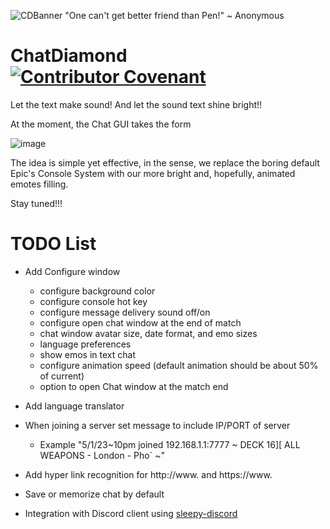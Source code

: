 ![CDBanner](https://user-images.githubusercontent.com/2173654/207157208-aee2c72f-3879-4529-9f4e-b787e3940f9d.png)
"One can't get better friend than Pen!"
                                   ~ Anonymous

# ChatDiamond [![Contributor Covenant](https://img.shields.io/badge/Contributor%20Covenant-2.1-4baaaa.svg)](CODE_OF_CONDUCT.md)
Let the text make sound!
And let the sound text shine bright!!

At the moment, the Chat GUI takes the form

![image](https://user-images.githubusercontent.com/2173654/206125470-67450460-ad79-45f7-9c77-2ac16739c8bf.png)

The idea is simple yet effective, in the sense, we replace the boring default Epic's Console System with our more bright and, hopefully, animated emotes filling.

Stay tuned!!!

# TODO List
- Add Configure window
  - configure background color
  - configure console hot key
  - configure message delivery sound off/on
  - configure open chat window at the end of match
  - chat window avatar size, date format, and emo sizes
  - language preferences
  - show emos in text chat
  - configure animation speed (default animation should be about 50% of current)
  - option to open Chat window at the match end
  
- Add language translator  
- When joining a server set message to include IP/PORT of server
  - Example "5/1/23~10pm joined 192.168.1.1:7777 ~ DECK 16][ ALL WEAPONS - London - Pho` ~"
- Add hyper link recognition for http://www. and https://www.
- Save or memorize chat by default
- Integration with Discord client using [sleepy-discord](https://github.com/ravimohan1991/sleepy-discord)
